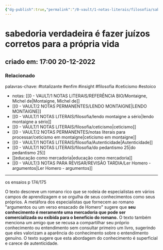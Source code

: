 ```yaml
---
{"dg-publish":true,"permalink":"/0-vault/1-notas-literais/filosofia/sabedoria-verdadeira-e-fazer-juizos-corretos-para-a-propria-vida/","tags":["totalizante","enfim","insight","filosofia","ceticismo","estoico"],"dgHomeLink":true,"dgShowLocalGraph":true,"dgShowFileTree":true,"noteIcon":""}
---
```


# sabedoria verdadeira é fazer juízos corretos para a própria vida
## criado em: 17:00 20-12-2022

### Relacionado
palavras-chave: #totalizante #enfim #insight #filosofia #ceticismo #estoico
- notas: [[0 - VAULT/1 NOTAS LITERAIS/REFERÊNCIA BIO/Montaigne, Michel de\|Montaigne, Michel de]]
- [[0 - VAULT/2 NOTAS PERMANENTES/LENDO MONTAIGNE\|LENDO MONTAIGNE]]
- [[0 - VAULT/1 NOTAS LITERAIS/filosofia/lendo montaigne a sério\|lendo montaigne a sério]]
- [[0 - VAULT/1 NOTAS LITERAIS/filosofia/ceticismo\|ceticismo]]
- [[0 - VAULT/2 NOTAS PERMANENTES/notas literais para processar/ceticismo em montaigne\|ceticismo em montaigne]]
- [[0 - VAULT/1 NOTAS LITERAIS/filosofia/Autenticidade\|Autenticidade]]
- [[0 - VAULT/1 NOTAS LITERAIS/filosofia/do pedantismo 25\|do pedantismo 25]]
- [[educação como mercadoria\|educação como mercadoria]]
- [[0 - VAULT/3 NOTAS PARA REVISAR/REVISÃO TARDIA/Ler Homero - argumentos\|Ler Homero - argumentos]]
---
os ensaios
p 174/175

O texto descreve um romano rico que se rodeia de especialistas em vários campos de aprendizagem e se orgulha de seus conhecimentos como seus próprios. A metáfora dos especialistas que fornecem ao romano "argumentos ou um verso ensacado de Homero" sugere que **seu conhecimento é meramente uma mercadoria que pode ser comercializada ou exibida para o benefício do romano.** O texto também menciona um amigo que se recusa a compartilhar seu próprio conhecimento ou entendimento sem consultar primeiro um livro, sugerindo que eles valorizam a aparência do conhecimento sobre o entendimento genuíno. O texto sugere que esta abordagem do conhecimento é superficial e carece de autenticidade.